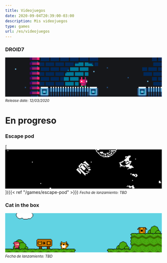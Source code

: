 ```yaml
---
title: Videojuegos
date: 2020-09-04T20:39:00-03:00
description: Mis videojuegos
type: games
url: /es/videojuegos
---
```


### DROID7

[![DROID7](droid7.gif)](droid7)
<small>_Release date: 12/03/2020_</small>

# En progreso

### Escape pod

[![Escape pod](escape_pod.png)]({{< ref "/games/escape-pod" >}})
<small>_Fecha de lanzamiento: TBD_</small>

### Cat in the box

![Cat in the box](cat_in_the_box.png)
<small>_Fecha de lanzamiento: TBD_</small>
